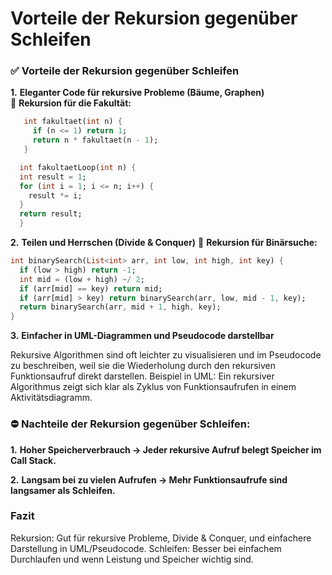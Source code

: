 # Vorteile der Rekursion gegenüber Schleifen

### **✅ Vorteile der Rekursion gegenüber Schleifen**

**1.** **Eleganter Code für rekursive Probleme (Bäume, Graphen)**  
   🔹 **Rekursion für die Fakultät:**  

```dart
   int fakultaet(int n) {
     if (n <= 1) return 1;
     return n * fakultaet(n - 1);  
   }

  int fakultaetLoop(int n) {
  int result = 1;
  for (int i = 1; i <= n; i++) {
    result *= i;
  }
  return result;
  }
```

**2.** **Teilen und Herrschen (Divide & Conquer)**
🔹 **Rekursion für Binärsuche:**

```dart
int binarySearch(List<int> arr, int low, int high, int key) {
  if (low > high) return -1;
  int mid = (low + high) ~/ 2;
  if (arr[mid] == key) return mid;
  if (arr[mid] > key) return binarySearch(arr, low, mid - 1, key);
  return binarySearch(arr, mid + 1, high, key);
}
```

**3.** **Einfacher in UML-Diagrammen und Pseudocode darstellbar**

Rekursive Algorithmen sind oft leichter zu visualisieren und im Pseudocode zu beschreiben, weil sie die Wiederholung durch den rekursiven Funktionsaufruf direkt darstellen.
Beispiel in UML: Ein rekursiver Algorithmus zeigt sich klar als Zyklus von Funktionsaufrufen in einem Aktivitätsdiagramm.

### **⛔ Nachteile der Rekursion gegenüber Schleifen:**

**1.** **Hoher Speicherverbrauch → Jeder rekursive Aufruf belegt Speicher im Call Stack.**

**2.** **Langsam bei zu vielen Aufrufen → Mehr Funktionsaufrufe sind langsamer als Schleifen.**

### **Fazit**

Rekursion: Gut für rekursive Probleme, Divide & Conquer, und einfachere Darstellung in UML/Pseudocode.
Schleifen: Besser bei einfachem Durchlaufen und wenn Leistung und Speicher wichtig sind.
